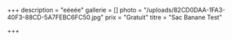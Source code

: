 +++
description = "eéeée"
gallerie = []
photo = "/uploads/82CD0DAA-1FA3-40F3-88CD-5A7FEBC6FC50.jpg"
prix = "Gratuit"
titre = "Sac Banane Test"

+++
